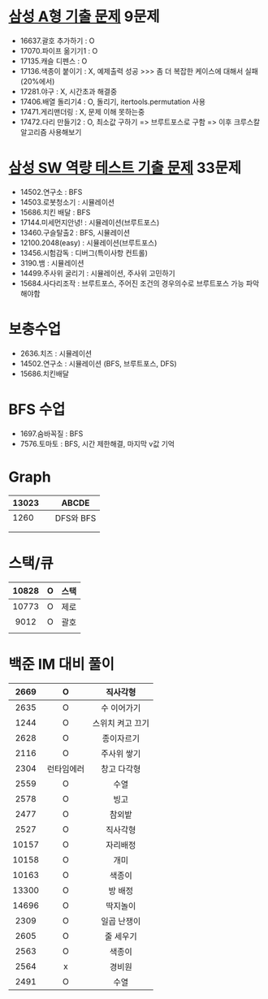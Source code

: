 # [삼성 A형 기출 문제](https://www.acmicpc.net/workbook/view/2771) 9문제
- 16637.괄호 추가하기 : O
- 17070.파이프 옮기기1 :  O
- 17135.캐슬 디펜스 : O
- 17136.색종이 붙이기 :  X, 예제출력 성공 >>> 좀 더 복잡한 케이스에 대해서 실패 (20%에서)
- 17281.야구 : X, 시간초과 해결중
- 17406.배열 돌리기4 : O, 돌리기, itertools.permutation 사용
- 17471.게리맨더링 : X, 문제 이해 못하는중
- 17472.다리 만들기2 : O, 최소값 구하기 => 브루트포스로 구함 => 이후 크루스칼 알고리즘 사용해보기

# [삼성 SW 역량 테스트 기출 문제](https://www.acmicpc.net/workbook/view/1152) 33문제

- 14502.연구소 :  BFS
- 14503.로봇청소기 : 시뮬레이션
- 15686.치킨 배달 : BFS
- 17144.미세먼지안녕! : 시뮬레이션(브루트포스)
- 13460.구슬탈출2 : BFS, 시뮬레이션
- 12100.2048(easy) : 시뮬레이션(브루트포스)
- 13456.시험감독 : 디버그(특이사항 컨트롤)
- 3190.뱀 : 시뮬레이션
- 14499.주사위 굴리기 : 시뮬레이션, 주사위 고민하기
- 15684.사다리조작 : 브루트포스, 주어진 조건의 경우의수로 브루트포스 가능 파악 해야함

# 보충수업

- 2636.치즈 : 시뮬레이션
- 14502.연구소 : 시뮬레이션 (BFS, 브루트포스, DFS)
- 15686.치킨배달

# BFS 수업

- 1697.숨바꼭질 : BFS
- 7576.토마토 : BFS, 시간 제한해결, 마지막 v값 기억

# Graph

| 13023 |      | ABCDE     |
| ----- | ---- | --------- |
| 1260  |      | DFS와 BFS |
|       |      |           |
|       |      |           |



# 스택/큐

| 10828 |  O   | 스택 |
| :---: | :--: | :--: |
| 10773 |  O   | 제로 |
| 9012  |  O   | 괄호 |
|       |      |      |



# 백준 IM 대비 풀이

| 2669  |   O  | 직사각형       |
| :---: | :--: | :-----------: |
| 2635  |   O  |수 이어가기     |
| 1244  |   O  |스위치 켜고 끄기|
| 2628  |   O  |종이자르기      |
| 2116  |   O  |주사위 쌓기     |
| 2304  |런타임에러|창고 다각형    |
| 2559  |   O  |수열           |
| 2578  |   O  |빙고           |
| 2477  |   O  |참외밭         |
| 2527  |   O  |직사각형        |
| 10157 |   O  |자리배정        |
| 10158 |   O  |개미           |
| 10163 |   O  |색종이         |
| 13300 |   O  |방 배정        |
| 14696 |   O  |딱지놀이       |
| 2309  |   O  |일곱 난쟁이    |
| 2605  |   O  |줄 세우기      |
| 2563  |   O  |색종이         |
| 2564  |   x  |경비원         |
| 2491  |   O  |수열          |